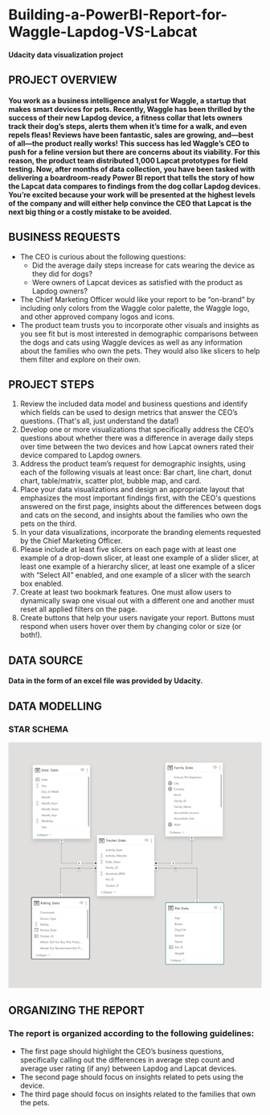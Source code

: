 ﻿# Building-a-PowerBI-Report-for-Waggle-Lapdog-VS-Labcat
#### Udacity data visualization project

## PROJECT OVERVIEW
#### You work as a business intelligence analyst for Waggle, a startup that makes smart devices for pets. Recently, Waggle has been thrilled by the success of their new Lapdog device, a fitness collar that lets owners track their dog’s steps, alerts them when it’s time for a walk, and even repels fleas! Reviews have been fantastic, sales are growing, and—best of all—the product really works! This success has led Waggle’s CEO to push for a feline version but there are concerns about its viability. For this reason, the product team distributed 1,000 Lapcat prototypes for field testing. Now, after months of data collection, you have been tasked with delivering a boardroom-ready Power BI report that tells the story of how the Lapcat data compares to findings from the dog collar Lapdog devices. You’re excited because your work will be presented at the highest levels of the company and will either help convince the CEO that Lapcat is the next big thing or a costly mistake to be avoided.

## BUSINESS REQUESTS
+ The CEO is curious about the following questions:
  * Did the average daily steps increase for cats wearing the device as they did for dogs?
  * Were owners of Lapcat devices as satisfied with the product as Lapdog owners?
+ The Chief Marketing Officer would like your report to be “on-brand” by including only colors from the Waggle color palette, the Waggle logo, and other approved company logos and icons.
+ The product team trusts you to incorporate other visuals and insights as you see fit but is most interested in demographic comparisons between the dogs and cats using Waggle devices as well as any information about the families who own the pets. They would also like slicers to help them filter and explore on their own.

## PROJECT STEPS
1. Review the included data model and business questions and identify which fields can be used to design metrics that answer the CEO’s questions. (That's all, just understand the data!)
1. Develop one or more visualizations that specifically address the CEO’s questions about whether there was a difference in average daily steps over time between the two devices and how Lapcat owners rated their device compared to Lapdog owners.
1. Address the product team’s request for demographic insights, using each of the following visuals at least once: Bar chart, line chart, donut chart, table/matrix, scatter plot, bubble map, and card.
1. Place your data visualizations and design an appropriate layout that emphasizes the most important findings first, with the CEO's questions answered on the first page, insights about the differences between dogs and cats on the second, and insights about the families who own the pets on the third.
1. In your data visualizations, incorporate the branding elements requested by the Chief Marketing Officer.
1. Please include at least five slicers on each page with at least one example of a drop-down slicer, at least one example of a slider slicer, at least one example of a hierarchy slicer, at least one example of a slicer with “Select All” enabled, and one example of a slicer with the search box enabled.
1. Create at least two bookmark features. One must allow users to dynamically swap one visual out with a different one and another must reset all applied filters on the page.
1. Create buttons that help your users navigate your report. Buttons must respond when users hover over them by changing color or size (or both!).

## DATA SOURCE
#### Data in the form of an excel file was provided by Udacity.

## DATA MODELLING
### STAR SCHEMA
![Building-a-PowerBI-Report-for-Waggle-Lapdog-VS-Labcat Data Moudel](Screenshots/Project-model.png)

## ORGANIZING THE REPORT
### The report is organized according to the following guidelines:
  * The first page should highlight the CEO’s business questions, specifically calling out          the differences in average step count and average user rating (if any) between Lapdog and       Lapcat devices.
  * The second page should focus on insights related to pets using the device.
  * The third page should focus on insights related to the families that own the pets.



